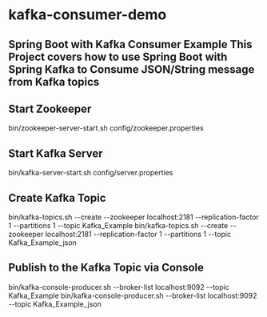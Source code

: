 # kafka-consumer-demo

<h2>Spring Boot with Kafka Consumer Example
This Project covers how to use Spring Boot with Spring Kafka to Consume JSON/String message from Kafka topics

<h2>Start Zookeeper</h2>
bin/zookeeper-server-start.sh config/zookeeper.properties

<h2>Start Kafka Server</h2>
bin/kafka-server-start.sh config/server.properties

<h2>Create Kafka Topic</h2>
bin/kafka-topics.sh --create --zookeeper localhost:2181 --replication-factor 1 --partitions 1 --topic Kafka_Example
bin/kafka-topics.sh --create --zookeeper localhost:2181 --replication-factor 1 --partitions 1 --topic Kafka_Example_json

<h2>Publish to the Kafka Topic via Console</h2>
bin/kafka-console-producer.sh --broker-list localhost:9092 --topic Kafka_Example
bin/kafka-console-producer.sh --broker-list localhost:9092 --topic Kafka_Example_json

